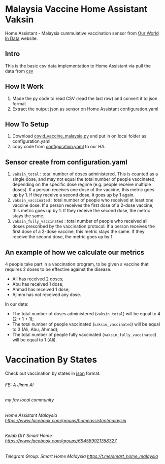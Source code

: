# Malaysia Vaccine Home Assistant Vaksin
Home Assistant - Malaysia cummulative vaccination sensor from [Our World In Data](https://ourworldindata.org/covid-vaccinations) website.

## Intro
This is the basic csv data implementation to Home Assistant via pull the data from [csv](https://github.com/owid/covid-19-data/blob/master/public/data/vaccinations/country_data/Malaysia.csv)

## How It Work
1.  Made the py code to read CSV (read the last row) and convert it to json format
2.  Extract the output json as sensor on Home Assistant configuration.yaml

## How To Setup
1.  Download [covid_vaccine_malaysia.py](covid_vaccine_malaysia.py) and put in on local folder as configuration.yaml
2.  copy code from [configuration.yaml](configuration.yaml) to our HA.

## Sensor create from configuration.yaml
1.  `vaksin_total` : total number of doses administered. This is counted as a single dose, and may not equal the total number of people vaccinated, depending on the specific dose regime (e.g. people receive multiple doses). If a person receives one dose of the vaccine, this metric goes up by 1. If they receive a second dose, it goes up by 1 again.
2.  `vaksin_vaccinated` : total number of people who received at least one vaccine dose. If a person receives the first dose of a 2-dose vaccine, this metric goes up by 1. If they receive the second dose, the metric stays the same.
3.  `vaksin_fully_vaccinated` : total number of people who received all doses prescribed by the vaccination protocol. If a person receives the first dose of a 2-dose vaccine, this metric stays the same. If they receive the second dose, the metric goes up by 1.

## An example of how we calculate our metrics
4 people take part in a vaccination program, to be given a vaccine that requires 2 doses to be effective against the disease.

* Ali has received 2 doses;
* Abu has received 1 dose;
* Ahmad has received 1 dose;
* Ajimm has not received any dose.

In our data:

* The total number of doses administered (`vaksin_total`) will be equal to 4 (2 + 1 + 1);
* The total number of people vaccinated (`vaksin_vaccinated`) will be equal to 3 (Ali, Abu, Ahmad);
* The total number of people fully vaccinated (`vaksin_fully_vaccinated`) will be equal to 1 (Ali).

# Vaccination By States
Check out vaccination by states in [json](https://github.com/akutaktau/covid-19-data/blob/main/covid-19-states-vaccination-cumulatif-.json) format.


###### FB: A Jimm Al
###### my fav local community
###### Home Assistant Malaysia https://www.facebook.com/groups/homeassistantmalaysia
###### Kelab DIY Smart Home https://www.facebook.com/groups/694589921358327
###### Telegram Group: Smart Home Malaysia https://t.me/smart_home_malaysia
